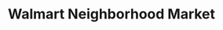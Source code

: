 ---
title: "Walmart Neighborhood Market"
url: /cape-coral/walmart-neighborhood-market-northeast-pine-island-road/
shop: Supermarkt
---